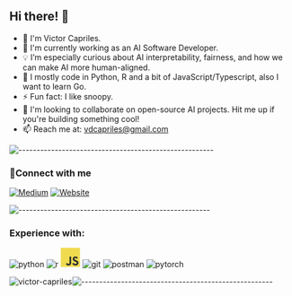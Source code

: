 ## Hi there! 👋

- 🤗 I'm Victor Capriles.
- 🔭 I'm currently working as an AI Software Developer.
- 💡 I’m especially curious about AI interpretability, fairness, and how we can make AI more human-aligned.
- 🤖 I mostly code in Python, R and a bit of JavaScript/Typescript, also I want to learn Go.
- ⚡ Fun fact: I like snoopy.
- 🚀 I'm looking to collaborate on open-source AI projects. Hit me up if you're building something cool!
- 📫 Reach me at: vdcapriles@gmail.com


<img src="https://raw.githubusercontent.com/andreasbm/readme/master/assets/lines/aqua.png" alt="------------------------------------------------------" style="max-width: 100%;">

### 🔗Connect with me

[![Medium](https://img.shields.io/badge/Medium-12100E?style=for-the-badge&logo=medium&logoColor=white)](https://medium.com/@vdcapriles) [![Website](https://img.shields.io/badge/Website-0A0A0A?style=for-the-badge&logo=notion&logoColor=white)](https://talented-dart-7e7.notion.site/Victor-Capriles-s-Blog-14f51ac69b82801bb2a4f84abe820314)


<img src="https://raw.githubusercontent.com/andreasbm/readme/master/assets/lines/aqua.png" alt="-----------------------------------------------------" style="max-width: 100%;">

### Experience with:

<img src="https://www.vectorlogo.zone/logos/python/python-icon.svg" alt="python" width="35" height="35" style="max-width: 100%;">  <img src="https://www.vectorlogo.zone/logos/r-project/r-project-icon.svg" alt="r" width="35" height="35" style="max-width: 100%;">  <img src="https://raw.githubusercontent.com/devicons/devicon/master/icons/javascript/javascript-original.svg" alt="javascript" width="35" height="35" style="max-width: 100%;"> <img src="https://camo.githubusercontent.com/ff5301ef7472dbdf522b776167a8af8c326299fe8175e53f6b052bbcc04533e3/68747470733a2f2f7777772e766563746f726c6f676f2e7a6f6e652f6c6f676f732f6769742d73636d2f6769742d73636d2d69636f6e2e737667" alt="git" width="35" height="35" data-canonical-src="https://www.vectorlogo.zone/logos/git-scm/git-scm-icon.svg" style="max-width: 100%;"> <img src="https://camo.githubusercontent.com/5c2595c2fcc9ef7ffa97d14f868547d945d5cee65045377c7c34611b5a67c139/68747470733a2f2f7777772e766563746f726c6f676f2e7a6f6e652f6c6f676f732f676574706f73746d616e2f676574706f73746d616e2d69636f6e2e737667" alt="postman" width="35" height="35" data-canonical-src="https://www.vectorlogo.zone/logos/getpostman/getpostman-icon.svg" style="max-width: 100%;"> <img src="https://camo.githubusercontent.com/f9cfc512aa5c89da6c6069ea83d0989a2d7bdd814027d58af34ff8a0a6fa3bb6/68747470733a2f2f7777772e766563746f726c6f676f2e7a6f6e652f6c6f676f732f7079746f7263682f7079746f7263682d69636f6e2e737667" alt="pytorch" width="35" height="35" data-canonical-src="https://www.vectorlogo.zone/logos/pytorch/pytorch-icon.svg" style="max-width: 100%;"> 

<img src="https://raw.githubusercontent.com/andreasbm/readme/master/assets/lines/aqua.png" alt="-----------------------------------------------------" style="max-width: 100%;"> 

<img align="left" src="https://github-readme-stats.vercel.app/api/top-langs?username=victor-capriles&show_icons=true&locale=en&layout=compact" alt="victor-capriles" style="max-width: 100%;">



<!--
**victor-capriles/victor-capriles** is a ✨ _special_ ✨ repository because its `README.md` (this file) appears on your GitHub profile.

Here are some ideas to get you started:

- 🔭 I’m currently working on ...
- 🌱 I’m currently learning ...
- 👯 I’m looking to collaborate on ...
- 🤔 I’m looking for help with ...
- 💬 Ask me about ...
- 📫 How to reach me: ...
- 😄 Pronouns: ...
- ⚡ Fun fact: ...
-->
